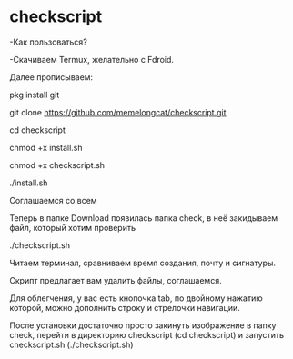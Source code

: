 # checkscript
-Как пользоваться?

-Скачиваем Termux, желательно с Fdroid.

Далее прописываем:

pkg install git

git clone https://github.com/memelongcat/checkscript.git

cd checkscript 

chmod +x install.sh

chmod +x checkscript.sh

./install.sh

Соглашаемся со всем

Теперь в папке Download появилась папка check, в неё закидываем файл, который хотим проверить

./checkscript.sh

Читаем терминал, сравниваем время создания, почту и сигнатуры.

Скрипт предлагает вам удалить файлы, соглашаемся.

Для облегчения, у вас есть кнопочка tab, по двойному нажатию которой, можно дополнить строку и стрелочки навигации.

После установки достаточно просто закинуть изображение в папку check, перейти в директорию checkscript (cd checkscript) и запустить checkscript.sh (./checkscript.sh)
